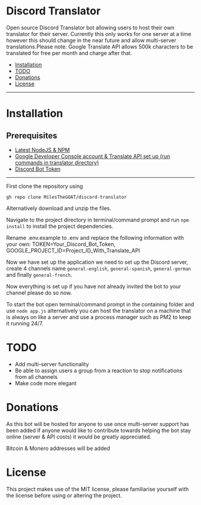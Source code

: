 # Discord Translator

Open source Discord Translator bot allowing users to host their own translator for their server. Currently this only works for one server at a time however this should change in the near future and allow multi-server translations.Please note: Google Translate API allows 500k characters to be translated for free per month and charge after that.

* [Installation](https://github.com/MilesTheGOAT/discord-translator#istallation)
* [TODO](https://github.com/MilesTheGOAT/discord-translator#todo)
* [Donations](https://github.com/MilesTheGOAT/discord-translator#todo)
* [License](https://github.com/MilesTheGOAT/discord-translator#license)

---

# Installation
## Prerequisites
* [Latest NodeJS & NPM](https://nodejs.org/en/)
* [Google Developer Console account & Translate API set up (run commands in translator directory)](https://cloud.google.com/translate/docs/setup)
* [Discord Bot Token](https://discordpy.readthedocs.io/en/latest/discord.html)

---

First clone the repository using
```
gh repo clone MilesTheGOAT/discord-translator
```
Alternatively download and unzip the files.

Navigate to the project directory in terminal/command prompt and run `npm install` to install the project dependencies.

Rename .env.example to .env and replace the following information with your own:
TOKEN=Your_Discord_Bot_Token, GOOGLE_PROJECT_ID=Project_ID_With_Translate_API

Now we have set up the application we need to set up the Discord server, create 4 channels name `general-english`, `general-spanish`, `general-german` and finally `general-french`.

Now everything is set up if you have not already invited the bot to your channel please do so now.

To start the bot open terminal/command prompt in the containing folder and use `node app.js` alternatively you can host the translator on a machine that is always on like a server and use a process manager such as PM2 to keep it running 24/7.

# TODO
* Add multi-server functionality
* Be able to assign users a group from a reaction to stop notifications from all channels
* Make code more elegant

# Donations
As this bot will be hosted for anyone to use once multi-server support has been added if anyone would like to contribute towards helping the bot stay online (server & API costs) it would be greatly appreciated.

Bitcoin & Monero addresses will be added

# License

This project makes use of the MIT license, please familiarise yourself with the license before using or altering the project.
